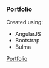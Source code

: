 ### Portfolio

Created using:

* AngularJS
* Bootstrap
* Bulma

[Portfolio](http://snehel.surge.sh)
